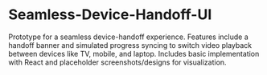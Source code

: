 # Seamless-Device-Handoff-UI
Prototype for a seamless device-handoff experience. Features include a handoff banner and simulated progress syncing to switch video playback between devices like TV, mobile, and laptop. Includes basic implementation with React and placeholder screenshots/designs for visualization.
